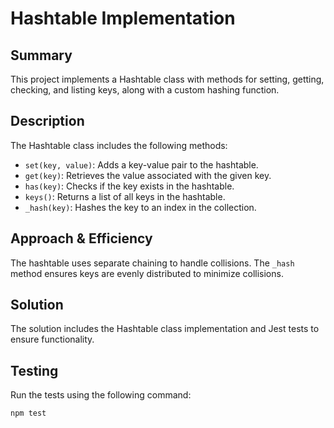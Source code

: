 # Hashtable Implementation

## Summary
This project implements a Hashtable class with methods for setting, getting, checking, and listing keys, along with a custom hashing function.

## Description
The Hashtable class includes the following methods:
- `set(key, value)`: Adds a key-value pair to the hashtable.
- `get(key)`: Retrieves the value associated with the given key.
- `has(key)`: Checks if the key exists in the hashtable.
- `keys()`: Returns a list of all keys in the hashtable.
- `_hash(key)`: Hashes the key to an index in the collection.

## Approach & Efficiency
The hashtable uses separate chaining to handle collisions. The `_hash` method ensures keys are evenly distributed to minimize collisions.

## Solution
The solution includes the Hashtable class implementation and Jest tests to ensure functionality.

## Testing
Run the tests using the following command:

```bash
npm test
